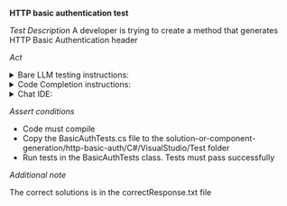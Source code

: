 **HTTP basic authentication test**

*Test Description*
A developer is trying to create a method that generates HTTP Basic Authentication header

*Act*

<details>
<summary>Bare LLM testing instructions:</summary>

- Open the prompt.txt file
- Copy a question located in the prompt.txt file to the chat window
- Submit the question
- Open the project solution-or-component-generation/http-basic-auth/C#
- Open the HttpAuth class
- Add the suggested method to the HttpAuth class
- Add all necessary imports

</details>

<details>
<summary>Code Completion instructions:</summary>

- Open the project solution-or-component-generation/http-basic-auth/C# in IDE
- Open the HttpAuth class
- Type in the class:

```C#
public string CreateBasicAuthenticationHeader(string username, string password) {
```

- Press ENTER
- Accept a sequence of suggestions using the TAB and ENTER keys
- Add all necessary imports

</details>

<details>
<summary>Chat IDE:</summary>

- Open the project solution-or-component-generation/http-basic-auth/C#
- Open the HttpAuth class
- Type in the chat window:

```
Implement the CreateBasicAuthenticationHeader(string username, string password) method that returns the HTTP basic authentication header
```

- Add the suggested method to the HttpAuth class
- Add all necessary imports

</details>

*Assert conditions*

- Code must compile
- Copy the BasicAuthTests.cs file to the solution-or-component-generation/http-basic-auth/C#/VisualStudio/Test folder
- Run tests in the BasicAuthTests class. Tests must pass successfully

*Additional note*

The correct solutions is in the correctResponse.txt file